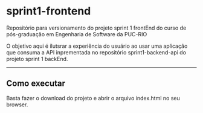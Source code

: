 # sprint1-frontend
Repositório para versionamento do projeto sprint 1 frontEnd do curso de pós-graduação em Engenharia de Software da PUC-RIO

O objetivo aqui é ilutsrar a experiência do usuário ao usar uma aplicação que consuma a API inprementada no repositório sprint1-backend-api do projeto sprint 1 backEnd.

---
## Como executar

Basta fazer o download do projeto e abrir o arquivo index.html no seu browser.
